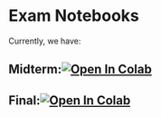 # Exam Notebooks

Currently, we have:

## Midterm:[![Open In Colab](https://colab.research.google.com/assets/colab-badge.svg)](https://colab.research.google.com/github/diego898/cs3262-sp22/blob/main/exams/Midterm.ipynb)


## Final:[![Open In Colab](https://colab.research.google.com/assets/colab-badge.svg)](https://colab.research.google.com/github/diego898/cs3262-sp22/blob/main/exams/Final_Exam.ipynb)